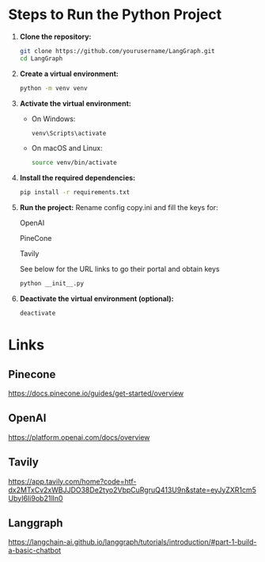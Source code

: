 # Steps to Run the Python Project

1. **Clone the repository:**
    ```sh
    git clone https://github.com/yourusername/LangGraph.git
    cd LangGraph
    ```

2. **Create a virtual environment:**
    ```sh
    python -m venv venv
    ```

3. **Activate the virtual environment:**
    - On Windows:
      ```sh
      venv\Scripts\activate
      ```
    - On macOS and Linux:
      ```sh
      source venv/bin/activate
      ```

4. **Install the required dependencies:**
    ```sh
    pip install -r requirements.txt
    ```

5. **Run the project:**
    Rename config copy.ini and fill the keys for: 

    OpenAI

    PineCone

    Tavily

    See below for the URL links to go their portal and obtain keys
    ```sh
    python __init__.py
    ```

6. **Deactivate the virtual environment (optional):**
    ```sh
    deactivate
    ```

# Links
## Pinecone
https://docs.pinecone.io/guides/get-started/overview

## OpenAI
https://platform.openai.com/docs/overview

## Tavily

https://app.tavily.com/home?code=htf-dx2MTxCv2xWBJJDO38De2tyo2VbpCuRgruQ413U9n&state=eyJyZXR1cm5UbyI6Ii9ob21lIn0

## Langgraph
https://langchain-ai.github.io/langgraph/tutorials/introduction/#part-1-build-a-basic-chatbot